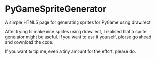 # PyGameSpriteGenerator
A simple HTML5 page for generating sprites for PyGame using draw.rect

After trying to make nice sprites using draw.rect, I realised that a sprite generator might be useful.
If you want to use it yourself, please go ahead and download the code.  

If you want to tip me, even a tiny amount for the effort, please do.
